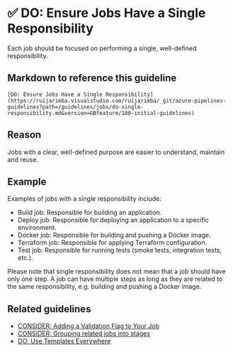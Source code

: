 # ✅ DO: Ensure Jobs Have a Single Responsibility

Each job should be focused on performing a single, well-defined responsibility.

## Markdown to reference this guideline

```plaintext
[DO: Ensure Jobs Have a Single Responsibility](https://ruijarimba.visualstudio.com/ruijarimba/_git/azure-pipelines-guidelines?path=/guidelines/jobs/do-single-responsibility.md&version=GBfeature/180-initial-guidelines)
```

## Reason

Jobs with a clear, well-defined purpose are easier to understand, maintain and
reuse.

## Example

Examples of jobs with a single responsibility include:

- Build job: Responsible for building an application.
- Deploy job: Responsible for deploying an application to a specific environment.
- Docker job: Responsible for building and pushing a Docker image.
- Terraform job: Responsible for applying Terraform configuration.
- Test job: Responsible for running tests (smoke tests, integration tests, etc.).

Please note that single responsibility does not mean that a job should have only
one step. A job can have multiple steps as long as they are related to the same
responsibility, e.g. building and pushing a Docker image.

## Related guidelines

- [CONSIDER: Adding a Validation Flag to Your Job](/guidelines/jobs/consider-validation-flag.md)
- [CONSIDER: Grouping related jobs into stages](/guidelines/stages/consider-grouping-jobs.md)
- [DO: Use Templates Everywhere](/guidelines/general/do-template-everywhere.md)
